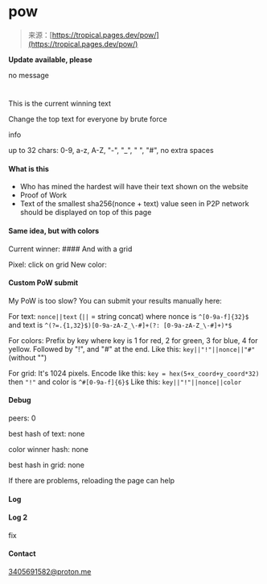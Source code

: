 <!--yml
category: 未分类
date: 2024-05-27 14:40:28
-->

# pow

> 来源：[https://tropical.pages.dev/pow/](https://tropical.pages.dev/pow/)

**Update available, please** 

no message

# 

This is the current winning text

Change the top text for everyone by brute force

info

up to 32 chars: 0-9, a-z, A-Z, "-", "_", " ", "#", no extra spaces

#### What is this

*   Who has mined the hardest will have their text shown on the website
*   Proof of Work
*   Text of the smallest sha256(nonce + text) value seen in P2P network should be displayed on top of this page

#### Same idea, but with colors

Current winner: #### And with a grid

Pixel: click on grid New color:      

#### Custom PoW submit

My PoW is too slow? You can submit your results manually here:

For text: `nonce||text` (`||` = string concat)
where nonce is `^[0-9a-f]{32}$`
and text is `^(?=.{1,32}$)[0-9a-zA-Z_\-#]+(?: [0-9a-zA-Z_\-#]+)*$`

For colors: Prefix by key where key is 1 for red, 2 for green, 3 for blue, 4 for yellow.
Followed by "!", and "#" at the end.
Like this: `key||"!"||nonce||"#"` (without "")

For grid: It's 1024 pixels. Encode like this:
`key = hex(5+x_coord+y_coord*32)` then `"!"` and color is `^#[0-9a-f]{6}$`
Like this: `key||"!"||nonce||color`

#### Debug

peers: 0

best hash of text: none

color winner hash: none

best hash in grid: none

If there are problems, reloading the page can help

#### Log

#### Log 2

fix

#### Contact

3405691582@proton.me